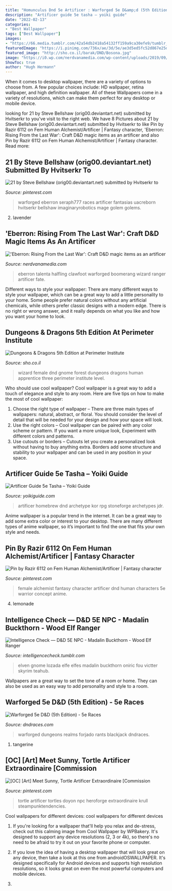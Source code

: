 ```yaml
---
title: "Homunculus Dnd 5e Artificer : Warforged 5e D&amp;d (5th Edition)"
description: "Artificer guide 5e tasha – yoiki guide"
date: "2022-02-13"
categories:
- "Best Wallpaper"
tags: ["Best Wallpaper"]
images:
- "https://66.media.tumblr.com/42a54db2418a54132ff159a9ca30efe9/tumblr_inline_oky66lojQ61uudcoe_640.jpg"
featuredImage: "https://i.pinimg.com/736x/ae/3d/5e/ae3d5ed5fc52d867e25d6e49e7b86edb.jpg"
featured_image: "http://sho.co.il/barak/DND/Bosona.jpg"
image: "https://i0.wp.com/nerdvanamedia.com/wp-content/uploads/2019/09/Eberron_Banner2019-crop.jpg?fit=1152%2C600&amp;ssl=1"
ShowToc: true
author: "Hugh Hermann"
---
```



When it comes to desktop wallpaper, there are a variety of options to choose from. A few popular choices include: HD wallpaper, retina wallpaper, and high definition wallpaper. All of these Wallpapers come in a variety of resolutions, which can make them perfect for any desktop or mobile device. 

	

		
looking for 21 by Steve Bellshaw (orig00.deviantart.net) submitted by Hvitserkr to you've visit to the right web. We have 8 Pictures about 21 by Steve Bellshaw (orig00.deviantart.net) submitted by Hvitserkr to like Pin by Razir 6112 on Fem Human Alchemist/Artificer | Fantasy character, &#039;Eberron: Rising From the Last War&#039;: Craft D&amp;D magic items as an artificer and also Pin by Razir 6112 on Fem Human Alchemist/Artificer | Fantasy character. Read more:
		
    
## 21 By Steve Bellshaw (orig00.deviantart.net) Submitted By Hvitserkr To

<img loading=lazy src="https://i.pinimg.com/736x/64/ed/e3/64ede3af70f91fe4f9da50112f56d848.jpg" onerror="this.onerror=null;this.src='https://tse1.mm.bing.net/th?id=OIP.j1uGosc310Pulau-2fdw4wHaK4&amp;pid=15.1';" alt="21 by Steve Bellshaw (orig00.deviantart.net) submitted by Hvitserkr to">

_Source: pinterest.com_

>warforged eberron seraph777 races artificer fantasias uacreborn hvitserkr bellshaw imaginaryrobotics mage golem golems. 

	

2. lavender 

    
## &#039;Eberron: Rising From The Last War&#039;: Craft D&amp;D Magic Items As An Artificer

<img loading=lazy src="https://i0.wp.com/nerdvanamedia.com/wp-content/uploads/2019/09/Eberron_Banner2019-crop.jpg?fit=1152%2C600&amp;ssl=1" onerror="this.onerror=null;this.src='https://tse3.mm.bing.net/th?id=OIP.GZoIahxGXOWvBRYUqTV0tAHaD2&amp;pid=15.1';" alt="&#039;Eberron: Rising From the Last War&#039;: Craft D&amp;D magic items as an artificer">

_Source: nerdvanamedia.com_

>eberron talenta halfling clawfoot warforged boomerang wizard ranger artificer fate. 

	

Different ways to style your wallpaper:
There are many different ways to style your wallpaper, which can be a great way to add a little personality to your home. Some people prefer natural colors without any artificial chemicals, while others prefer classic designs with a modern edge. There is no right or wrong answer, and it really depends on what you like and how you want your home to look.

    
## Dungeons &amp; Dragons 5th Edition At Perimeter Institute

<img loading=lazy src="http://sho.co.il/barak/DND/Bosona.jpg" onerror="this.onerror=null;this.src='https://tse2.mm.bing.net/th?id=OIP.-Cie_L-IZnnNngTariiMDwHaIS&amp;pid=15.1';" alt="Dungeons &amp; Dragons 5th Edition at Perimeter Institute">

_Source: sho.co.il_

>wizard female dnd gnome forest dungeons dragons human apprentice three perimeter institute level. 

	

Who should use cool wallpaper?
Cool wallpaper is a great way to add a touch of elegance and style to any room. Here are five tips on how to make the most of cool wallpaper: 
1) Choose the right type of wallpaper – There are three main types of wallpapers: natural, abstract, or floral. You should consider the level of detail that will be needed for your design and how your space will look. 
2) Use the right colors – Cool wallpaper can be paired with any color scheme or pattern. If you want a more unique look, Experiment with different colors and patterns. 
3) Use cutouts or borders – Cutouts let you create a personalized look without having to buy anything extra. Borders add some structure and stability to your wallpaper and can be used in any position in your space.

    
## Artificer Guide 5e Tasha – Yoiki Guide

<img loading=lazy src="https://i.pinimg.com/originals/48/da/0c/48da0c66acef89059129c6dc4840dba0.jpg" onerror="this.onerror=null;this.src='https://tse1.mm.bing.net/th?id=OIP.i4WGGbThUDDo0N-vnxSIlQHaKe&amp;pid=15.1';" alt="Artificer Guide 5e Tasha – Yoiki Guide">

_Source: yoikiguide.com_

>artificer homebrew dnd archetype kor rpg stoneforge archetypes jdr. 

	

Anime wallpaper is a popular trend in the internet. It can be a great way to add some extra color or interest to your desktop. There are many different types of anime wallpaper, so it’s important to find the one that fits your own style and needs.

    
## Pin By Razir 6112 On Fem Human Alchemist/Artificer | Fantasy Character

<img loading=lazy src="https://i.pinimg.com/736x/ae/3d/5e/ae3d5ed5fc52d867e25d6e49e7b86edb.jpg" onerror="this.onerror=null;this.src='https://tse2.mm.bing.net/th?id=OIP.LQe3kNmXOGVUlQxQIesXRgHaLV&amp;pid=15.1';" alt="Pin by Razir 6112 on Fem Human Alchemist/Artificer | Fantasy character">

_Source: pinterest.com_

>female alchemist fantasy character artificer dnd human characters 5e warrior concept anime. 

	

4. lemonade 

    
## Intelligence Check — D&amp;D 5E NPC - Madalin Buckthorn - Wood Elf Ranger

<img loading=lazy src="https://66.media.tumblr.com/42a54db2418a54132ff159a9ca30efe9/tumblr_inline_oky66lojQ61uudcoe_640.jpg" onerror="this.onerror=null;this.src='https://tse3.mm.bing.net/th?id=OIP.f4MQPeDxr375KCWmpC949QHaJk&amp;pid=15.1';" alt="Intelligence Check — D&amp;D 5E NPC - Madalin Buckthorn - Wood Elf Ranger">

_Source: intelligencecheck.tumblr.com_

>elven gnome lozada elfe elfes madalin buckthorn oniric fou victter skyrim teahub. 

	

Wallpapers are a great way to set the tone of a room or home. They can also be used as an easy way to add personality and style to a room.

    
## Warforged 5e D&amp;D (5th Edition) - 5e Races

<img loading=lazy src="http://dndraces.com/wp-content/uploads/2020/06/warforged-5e.png" onerror="this.onerror=null;this.src='https://tse1.mm.bing.net/th?id=OIP.tM_nxj6BjKlgcQ0CWX7YRwHaKW&amp;pid=15.1';" alt="Warforged 5e D&amp;D (5th Edition) - 5e Races">

_Source: dndraces.com_

>warforged dungeons realms forjado rants blackjack dndraces. 

	

1. tangerine 

    
## [OC] [Art] Meet Sunny, Tortle Artificer Extraordinaire [Commission

<img loading=lazy src="https://i.pinimg.com/736x/46/34/8d/46348dfdd91a1c287a7146d234886745.jpg" onerror="this.onerror=null;this.src='https://tse3.mm.bing.net/th?id=OIP.3Seu2yLjxOVWUy__TphpDgHaKL&amp;pid=15.1';" alt="[OC] [Art] Meet Sunny, Tortle Artificer Extraordinaire [Commission">

_Source: pinterest.com_

>tortle artificer tortles doyon npc heroforge extraordinaire krull steampunktendencies. 

	

Cool wallpapers for different devices:
cool wallpapers for different devices 

1. If you're looking for a wallpaper that'll help you relax and de-stress, check out this calming image from Cool Wallpaper by WPBakery. It's designed to support any device resolutions (2, 3 or 4k), so there's no need to be afraid to try it out on your favorite phone or computer.

2. If you love the idea of having a desktop wallpaper that will look great on any device, then take a look at this one from androidOSWALLPAPER. It's designed specifically for Android devices and supports high resolution resolutions, so it looks great on even the most powerful computers and mobile devices.

3.

